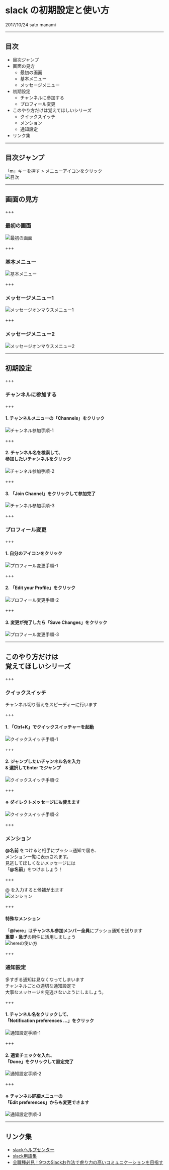 # slack の初期設定と使い方
2017/10/24 sato manami

---

## 目次
- 目次ジャンプ
- 画面の見方
  - 最初の画面
  - 基本メニュー
  - メッセージメニュー
- 初期設定
  - チャンネルに参加する
  - プロフィール変更
- このやり方だけは覚えてほしいシリーズ
  - クイックスイッチ
  - メンション
  - 通知設定
- リンク集

---

## 目次ジャンプ
「m」キーを押す > メニューアイコンをクリック  
<img src="images/00_lists.png" alt="目次">

---

## 画面の見方

+++

### 最初の画面
<img src="images/01_first-view.png" alt="最初の画面">

+++

### 基本メニュー
<img src="images/02_basic-menu.png" alt="基本メニュー">

+++

### メッセージメニュー1
<img src="images/03_onmouse-menu1.png" alt="メッセージオンマウスメニュー1">

+++

### メッセージメニュー2
<img src="images/04_onmouse-menu2.png" alt="メッセージオンマウスメニュー2">

---

## 初期設定

+++

### チャンネルに参加する

+++

#### 1. チャンネルメニューの「Channels」をクリック  
<img src="images/05_join.png" alt="チャンネル参加手順-1">

+++

#### 2. チャンネル名を検索して、<br>参加したいチャンネルをクリック  
<img src="images/06_join.png" alt="チャンネル参加手順-2">

+++

#### 3. 「Join Channel」をクリックして参加完了  
<img src="images/07_join.png" alt="チャンネル参加手順-3">

+++

### プロフィール変更

+++

#### 1. 自分のアイコンをクリック  
<img src="images/08_edit-profile.png" alt="プロフィール変更手順-1">

+++

#### 2. 「Edit your Profile」をクリック  
<img src="images/09_edit-profile.png" alt="プロフィール変更手順-2">

+++

#### 3. 変更が完了したら「Save Changes」をクリック  
<img src="images/10_edit-profile.png" alt="プロフィール変更手順-3">

---

## このやり方だけは<br>覚えてほしいシリーズ

+++

### クイックスイッチ
チャンネル切り替えをスピーディーに行います

+++

#### 1. 「Ctrl+K」でクイックスイッチャーを起動
<img src="images/11_switcher.png" alt="クイックスイッチ手順-1">

+++

#### 2. ジャンプしたいチャンネル名を入力<br>& 選択してEnter でジャンプ
<img src="images/12_switcher.png" alt="クイックスイッチ手順-2">

+++

#### ※ ダイレクトメッセージにも使えます
<img src="images/13_switcher.png" alt="クイックスイッチ手順-2">

+++

### メンション
**@名前** をつけると相手にプッシュ通知で届き、  
メンション一覧に表示されます。  
見逃してほしくないメッセージには  
「**@名前**」をつけましょう！  

+++

@ を入力すると候補が出ます  
<img src="images/17_mention.png" alt="メンション">

+++

#### 特殊なメンション
「**@here**」は**チャンネル参加メンバー全員**にプッシュ通知を送ります  
**重要・急ぎ**の用件に活用しましょう  
<img src="images/18_here.png" alt="hereの使い方">

+++

### 通知設定
多すぎる通知は見なくなってしまいます  
チャンネルごとの適切な通知設定で  
大事なメッセージを見逃さないようにしましょう。

+++

#### 1. チャンネル名をクリックして、<br>「Notification preferences ...」をクリック
<img src="images/14_notification.png" alt="通知設定手順-1">

+++

#### 2. 適宜チェックを入れ、<br>「Done」をクリックして設定完了
<img src="images/15_notification.png" alt="通知設定手順-2">

+++

#### ※ チャンネル詳細メニューの<br>「Edit preferences」からも変更できます
<img src="images/16_notification.png" alt="通知設定手順-3">

---

## リンク集
- [slackヘルプセンター](https://get.slack.help/hc/ja)
- [slack用語集](https://get.slack.help/hc/ja/articles/213817348-Slack-%E7%94%A8%E8%AA%9E%E9%9B%86)
- [全職種必見！9つのSlackお作法で慮り力の高いコミュニケーションを目指す](http://manualog.net/slack-rules-660)
